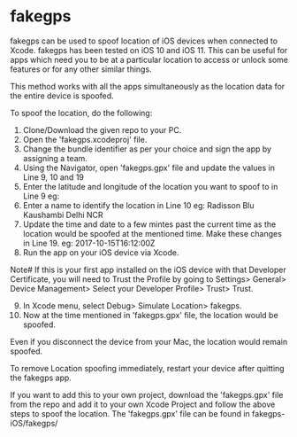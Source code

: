 # fakegps

fakegps can be used to spoof location of iOS devices when connected to Xcode.
fakegps has been tested on iOS 10 and iOS 11.
This can be useful for apps which need you to be at a particular location to access or unlock some features or for any other similar things.

This method works with all the apps simultaneously as the location data for the entire device is spoofed.

To spoof the location, do the following:

1. Clone/Download the given repo to your PC.
2. Open the 'fakegps.xcodeproj' file.
3. Change the bundle identifier as per your choice and sign the app by assigning a team.
4. Using the Navigator, open 'fakegps.gpx' file and update the values in Line 9, 10 and 19
5. Enter the latitude and longitude of the location you want to spoof to in Line 9 
   eg: <wpt lat="28.637323" lon="77.327680">
6. Enter a name to identify the location in Line 10
   eg: <name>Radisson Blu Kaushambi Delhi NCR</name>
7. Update the time and date to a few mintes past the current time as the location would be spoofed at the mentioned time.
   Make these changes in Line 19.
   eg: <time>2017-10-15T16:12:00Z</time>
8. Run the app on your iOS device via Xcode.
  
  Note# If this is your first app installed on the iOS device with that Developer Certificate, you will need to Trust the    Profile by going to Settings> General> Device Management> Select your Developer Profile> Trust> Trust.
  
9. In Xcode menu, select Debug> Simulate Location> fakegps.  
10. Now at the time mentioned in 'fakegps.gpx' file, the location would be spoofed.
  
  
Even if you disconnect the device from your Mac, the location would remain spoofed.

To remove Location spoofing immediately, restart your device after quitting the fakegps app.

If you want to add this to your own project, download the 'fakegps.gpx' file from the repo and add it to your own Xcode Project and follow the above steps to spoof the location. The 'fakegps.gpx' file can be found in fakegps-iOS/fakegps/
